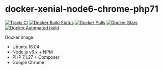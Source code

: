 # docker-xenial-node6-chrome-php71

[![Travis CI](https://api.travis-ci.org/vintagesucks/docker-xenial-node6-chrome-php71.svg?branch=master)](https://travis-ci.org/vintagesucks/docker-xenial-node6-chrome-php71) [![Docker Build Status](https://img.shields.io/docker/build/vintagesucks/docker-xenial-node6-chrome-php71.svg)](https://hub.docker.com/r/vintagesucks/docker-xenial-node6-chrome-php71/) [![Docker Pulls](https://img.shields.io/docker/pulls/vintagesucks/docker-xenial-node6-chrome-php71.svg)](https://hub.docker.com/r/vintagesucks/docker-xenial-node6-chrome-php71/) [![Docker Stars](https://img.shields.io/docker/stars/vintagesucks/docker-xenial-node6-chrome-php71.svg)](https://hub.docker.com/r/vintagesucks/docker-xenial-node6-chrome-php71/) [![Docker Automated build](https://img.shields.io/docker/automated/vintagesucks/docker-xenial-node6-chrome-php71.svg)](https://hub.docker.com/r/vintagesucks/docker-xenial-node6-chrome-php71/)

Docker image
* Ubuntu 16.04
* Node.js v6.x + NPM
* PHP 7.1.27 + Composer
* Google Chrome
